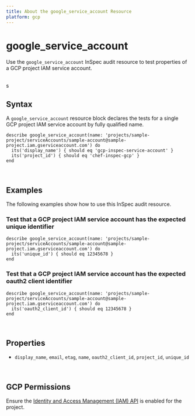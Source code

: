 ```yaml
---
title: About the google_service_account Resource
platform: gcp
---
```


# google\_service\_account

Use the `google_service_account` InSpec audit resource to test properties of a GCP project IAM service account.

<br>s

## Syntax

A `google_service_account` resource block declares the tests for a single GCP project IAM service account by fully qualified name.

    describe google_service_account(name: 'projects/sample-project/serviceAccounts/sample-account@sample-project.iam.gserviceaccount.com') do
      its('display_name') { should eq 'gcp-inspec-service-account' }
      its('project_id') { should eq 'chef-inspec-gcp' }
    end

<br>

## Examples

The following examples show how to use this InSpec audit resource.

### Test that a GCP project IAM service account has the expected unique identifier

    describe google_service_account(name: 'projects/sample-project/serviceAccounts/sample-account@sample-project.iam.gserviceaccount.com') do
      its('unique_id') { should eq 12345678 }
    end

### Test that a GCP project IAM service account has the expected oauth2 client identifier

    describe google_service_account(name: 'projects/sample-project/serviceAccounts/sample-account@sample-project.iam.gserviceaccount.com') do
      its('oauth2_client_id') { should eq 12345678 }
    end

<br>

## Properties

*  `display_name`, `email`, `etag`, `name`, `oauth2_client_id`, `project_id`, `unique_id`

<br>


## GCP Permissions

Ensure the [Identity and Access Management (IAM) API](https://console.cloud.google.com/apis/library/iam.googleapis.com/) is enabled for the project.